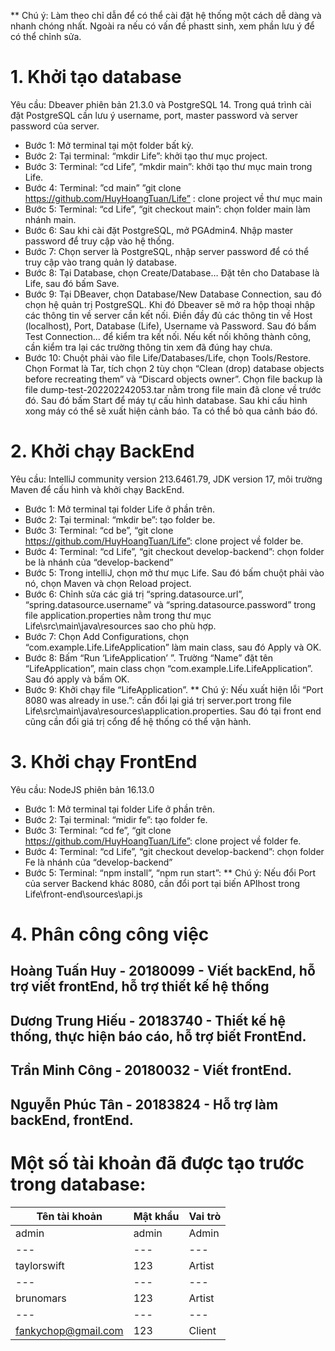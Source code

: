 ** Chú ý: Làm theo chỉ dẫn để có thể cài đặt hệ thống một cách dễ dàng và nhanh chóng nhất. Ngoài ra nếu có vấn đề phastt sinh, xem phần lưu ý để có thể chỉnh sửa. 
# 1. Khởi tạo database
Yêu cầu: Dbeaver phiên bản 21.3.0 và PostgreSQL 14. Trong quá trình cài đặt PostgreSQL cần lưu ý username, port, master password và server password của server.
-	Bước 1: Mở terminal tại một folder bất kỳ.
-	Bước 2: Tại terminal: “mkdir Life”: khởi tạo thư mục project.
-	Bước 3: Terminal: “cd Life”, “mkdir main”: khởi tạo thư mục main trong Life.
-	Bước 4: Terminal: ”cd main” ”git clone https://github.com/HuyHoangTuan/Life” : clone project về thư mục main
-	Bước 5: Terminal: “cd Life”, “git checkout main”: chọn folder main làm nhánh main.
-	Bước 6: Sau khi cài đặt PostgreSQL, mở PGAdmin4. Nhập master password để truy cập vào hệ thống.
-	Bước 7: Chọn server là PostgreSQL, nhập server password để có thể truy cập vào trang quản lý database.
-	Bước 8: Tại Database, chọn Create/Database… Đặt tên cho Database là Life, sau đó bấm Save.
-	Bước 9: Tại DBeaver, chọn Database/New Database Connection, sau đó chọn hệ quản trị PostgreSQL. Khi đó Dbeaver sẽ mở ra hộp thoại nhập các thông tin về server cần kết nối. Điền đầy đủ các thông tin về Host (localhost), Port, Database (Life), Username và Password. Sau đó bấm Test Connection… để kiểm tra kết nối. Nếu kết nối không thành công, cần kiểm tra lại các trường thông tin xem đã đúng hay chưa.
-	Bước 10: Chuột phải vào file  Life/Databases/Life, chọn Tools/Restore. Chọn Format là Tar, tích chọn 2 tùy chọn “Clean (drop) database objects before recreating  them” và “Discard objects owner”. Chọn file backup là file dump-test-202202242053.tar nằm trong file main đã clone về trước đó. Sau đó bấm Start để máy tự cấu hình database. Sau khi cấu hình xong máy có thể sẽ xuất hiện cảnh báo. Ta có thể bỏ qua cảnh báo đó.

# 2. Khởi chạy BackEnd
Yêu cầu: IntelliJ community version 213.6461.79, JDK version 17, môi trường Maven để cấu hình và khởi chạy BackEnd.
-	Bước 1: Mở terminal tại folder Life ở phần trên.
-	Bước 2: Tại terminal: “mkdir be”: tạo folder be.
-	Bước 3: Terminal: “cd be”, “git clone https://github.com/HuyHoangTuan/Life”: clone project về folder be.
-	Bước 4: Terminal: “cd Life”, “git checkout develop-backend”: chọn folder be là nhánh của “develop-backend”
-	Bước 5: Trong intelliJ, chọn mở thư mục Life. Sau đó bấm chuột phải vào nó, chọn Maven và chọn Reload project.
-	Bước 6: Chỉnh sửa các giá trị “spring.datasource.url”, “spring.datasource.username” và “spring.datasource.password” trong file application.properties nằm trong thư mục Life\src\main\java\resources sao cho phù hợp.
-	Bước 7: Chọn Add Configurations, chọn “com.example.Life.LifeApplication” làm main class, sau đó Apply và OK.
-	Bước 8: Bấm “Run ‘LifeApplication’ ”. Trường “Name” đặt tên “LifeApplication”, main class chọn “com.example.Life.LifeApplication”. Sau đó apply và bấm OK.
-	Bước 9: Khởi chạy file “LifeApplication”.
** Chú ý: Nếu xuất hiện lỗi “Port 8080 was already in use.”: cần đổi lại giá trị server.port trong file Life\src\main\java\resources\application.properties. Sau đó tại front end cũng cần đổi giá trị cổng để hệ thống có thể vận hành.
# 3. Khởi chạy FrontEnd
Yêu cầu: NodeJS phiên bản 16.13.0
-	Bước 1: Mở terminal tại folder Life ở phần trên.
-	Bước 2: Tại terminal: “midir fe”: tạo folder fe.
-	Bước 3: Terminal: “cd fe”, “git clone https://github.com/HuyHoangTuan/Life”: clone project về folder fe.
-	Bước 4: Terminal: “cd Life”, “git checkout develop-backend”: chọn folder Fe là nhánh của “develop-backend”
-	Bước 5: Terminal: “npm install”, “npm run start”: 
** Chú ý: Nếu đổi Port của server Backend khác 8080, cần đổi port tại biến APIhost trong Life\front-end\sources\api.js
# 4. Phân công công việc
## Hoàng Tuấn Huy - 20180099 - Viết backEnd, hỗ trợ viết frontEnd, hỗ trợ thiết kế hệ thống
## Dương Trung Hiếu - 20183740 - Thiết kế hệ thống, thực hiện báo cáo, hỗ trợ biết FrontEnd.
## Trần Minh Công - 20180032 - Viết frontEnd.
## Nguyễn Phúc Tân - 20183824 - Hỗ trợ làm backEnd, frontEnd.

# Một số tài khoản đã được tạo trước trong database:
| Tên tài khoản | Mật khẩu   | Vai trò |
| ---           | ---        | ---     |
| admin         | admin      | Admin   |
| ---           | ---        | ---     |
| taylorswift   | 123        | Artist  |
| ---           | ---        | ---     |
| brunomars     | 123        | Artist  |
| ---           | ---        | ---     |
| fankychop@gmail.com | 123 | Client |